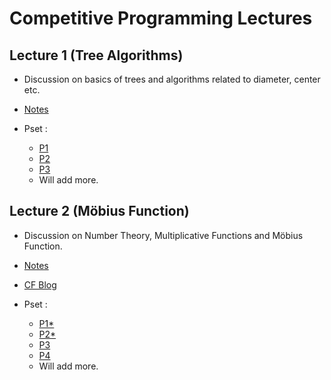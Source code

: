# Competitive Programming Lectures

## Lecture 1 (Tree Algorithms) 
  * Discussion on basics of trees and algorithms related to diameter, center etc.
 
  * [Notes](https://drive.google.com/file/d/11Yl6ixWEDdIoSYo7N_OupQdEGaHm0p8Y/view?usp=sharing)

  * Pset :
    - [P1](https://atcoder.jp/contests/abc221/tasks/abc221_f)
    - [P2](https://codeforces.com/contest/1092/problem/E)
    - [P3](https://codeforces.com/contest/1405/problem/D)
    - Will add more.

## Lecture 2 (Möbius Function) 
  * Discussion on Number Theory, Multiplicative Functions and Möbius Function.
 
  * [Notes](https://drive.google.com/file/d/11Yl6ixWEDdIoSYo7N_OupQdEGaHm0p8Y/view?usp=sharing)
  * [CF Blog](https://codeforces.com/blog/entry/53925)
  
  * Pset :
    - [P1*](https://codeforces.com/problemset/problem/1575/G)
    - [P2*](https://atcoder.jp/contests/abc230/tasks/abc230_g)
    - [P3](https://atcoder.jp/contests/agc038/tasks/agc038_c)
    - [P4](https://www.codechef.com/NOV15/problems/SMPLSUM)
    - Will add more.

